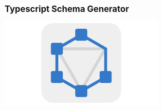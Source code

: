 # Typescript Schema Generator

![Typescript Schema Generator logo](assets/typescript-schema-generator.png)
